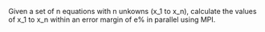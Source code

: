 Given a set of n equations with n unkowns (x_1 to x_n), calculate the values of x_1 to x_n within an error 
margin of e% in parallel using MPI.
